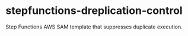 # stepfunctions-dreplication-control
Step Functions AWS SAM template that suppresses duplicate execution.
